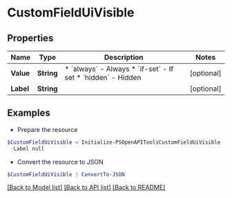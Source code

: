 # CustomFieldUiVisible
## Properties

Name | Type | Description | Notes
------------ | ------------- | ------------- | -------------
**Value** | **String** | * &#x60;always&#x60; - Always * &#x60;if-set&#x60; - If set * &#x60;hidden&#x60; - Hidden | [optional] 
**Label** | **String** |  | [optional] 

## Examples

- Prepare the resource
```powershell
$CustomFieldUiVisible = Initialize-PSOpenAPIToolsCustomFieldUiVisible  -Value null `
 -Label null
```

- Convert the resource to JSON
```powershell
$CustomFieldUiVisible | ConvertTo-JSON
```

[[Back to Model list]](../README.md#documentation-for-models) [[Back to API list]](../README.md#documentation-for-api-endpoints) [[Back to README]](../README.md)


